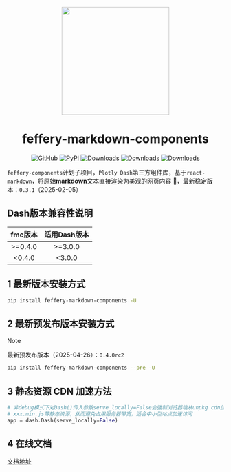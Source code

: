 <p align="center">
	<img src="./fmc-logo.svg" height=250></img>
</p>
<h1 align="center">feffery-markdown-components</h1>
<div align="center">

[![GitHub](https://img.shields.io/github/license/plotly/dash.svg?color=dark-green)](https://github.com/plotly/dash/blob/master/LICENSE)
[![PyPI](https://img.shields.io/pypi/v/feffery-markdown-components.svg?color=dark-green)](https://pypi.org/project/feffery-markdown-components/)
[![Downloads](https://pepy.tech/badge/feffery-markdown-components)](https://pepy.tech/project/feffery-markdown-components)
[![Downloads](https://pepy.tech/badge/feffery-markdown-components/month)](https://pepy.tech/project/feffery-markdown-components)
[![Downloads](https://pepy.tech/badge/feffery-markdown-components/week)](https://pepy.tech/project/feffery-markdown-components)
</div>

`feffery-components`计划子项目，`Plotly Dash`第三方组件库，基于`react-markdown`，将原始**markdown**文本直接渲染为美观的网页内容 🥳，最新稳定版本：`0.3.1`（2025-02-05）

## Dash版本兼容性说明

| fmc版本 | 适用Dash版本 |
| :-----: | :----------: |
| >=0.4.0 |   >=3.0.0    |
| <0.4.0  |    <3.0.0    |

## 1 最新版本安装方式

```bash
pip install feffery-markdown-components -U
```

## 2 最新预发布版本安装方式

> [!NOTE]
> 最新预发布版本（2025-04-26）：`0.4.0rc2`

```bash
pip install feffery-markdown-components --pre -U
```

## 3 静态资源 CDN 加速方法

```Python
# 非debug模式下对Dash()传入参数serve_locally=False会强制浏览器端从unpkg cdn加载各个依赖的
# xxx.min.js等静态资源，从而避免占用服务器带宽，适合中小型站点加速访问
app = dash.Dash(serve_locally=False)
```

## 4 在线文档

<a href='http://fmc.feffery.tech/' target='_blank'>文档地址</a>

